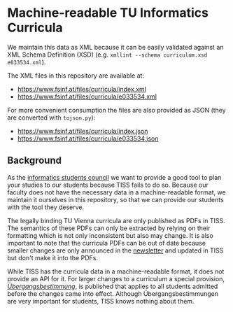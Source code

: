 # Machine-readable TU Informatics Curricula

We maintain this data as XML because it can be easily validated against an XML
Schema Definition (XSD) (e.g. `xmllint --schema curriculum.xsd e033534.xml`).

The XML files in this repository are available at:

* https://www.fsinf.at/files/curricula/index.xml
* https://www.fsinf.at/files/curricula/e033534.xml

For more convenient consumption the files are also provided as JSON (they are
converted with `tojson.py`):

* https://www.fsinf.at/files/curricula/index.json
* https://www.fsinf.at/files/curricula/e033534.json

## Background

As the [informatics students council](https://www.fsinf.at/) we want to provide
a good tool to plan your studies to our students because TISS fails to do so.
Because our faculty does not have the necessary data in a machine-readable
format, we maintain it ourselves in this repository, so that we can provide our
students with the tool they deserve.

The legally binding TU Vienna curricula are only published as PDFs in TISS.
The semantics of these PDFs can only be extracted by relying on their
formatting which is not only inconsistent but also may change.
It is also important to note that the curricula PDFs can be out of date
because smaller changes are only announced in the [newsletter](https://tiss.tuwien.ac.at/mbl/main/)
and updated in TISS but don't make it into the PDFs.

While TISS has the curricula data in a machine-readable format, it does not
provide an API for it.  For larger changes to a curriculum a special provision,
[*Übergangsbestimmung*](http://www.informatik.tuwien.ac.at/studium/angebot/studienplaene),
is published that applies to all students admitted before the changes came into
effect.  Although Übergangsbestimmungen are very important for students, TISS
knows nothing about them.

